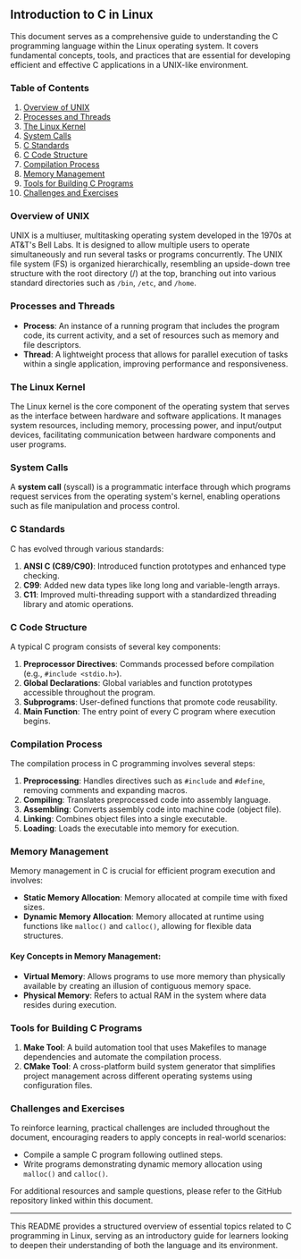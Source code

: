 ## Introduction to C in Linux

This document serves as a comprehensive guide to understanding the C programming language within the Linux operating system. It covers fundamental concepts, tools, and practices that are essential for developing efficient and effective C applications in a UNIX-like environment.

### Table of Contents

1. [Overview of UNIX](#overview-of-unix)
2. [Processes and Threads](#processes-and-threads)
3. [The Linux Kernel](#the-linux-kernel)
4. [System Calls](#system-calls)
5. [C Standards](#c-standards)
6. [C Code Structure](#c-code-structure)
7. [Compilation Process](#compilation-process)
8. [Memory Management](#memory-management)
9. [Tools for Building C Programs](#tools-for-building-c-programs)
10. [Challenges and Exercises](#challenges-and-exercises)

### Overview of UNIX

UNIX is a multiuser, multitasking operating system developed in the 1970s at AT&T's Bell Labs. It is designed to allow multiple users to operate simultaneously and run several tasks or programs concurrently. The UNIX file system (FS) is organized hierarchically, resembling an upside-down tree structure with the root directory (/) at the top, branching out into various standard directories such as `/bin`, `/etc`, and `/home`.

### Processes and Threads

- **Process**: An instance of a running program that includes the program code, its current activity, and a set of resources such as memory and file descriptors.
- **Thread**: A lightweight process that allows for parallel execution of tasks within a single application, improving performance and responsiveness.

### The Linux Kernel

The Linux kernel is the core component of the operating system that serves as the interface between hardware and software applications. It manages system resources, including memory, processing power, and input/output devices, facilitating communication between hardware components and user programs.

### System Calls

A **system call** (syscall) is a programmatic interface through which programs request services from the operating system's kernel, enabling operations such as file manipulation and process control.

### C Standards

C has evolved through various standards:

1. **ANSI C (C89/C90)**: Introduced function prototypes and enhanced type checking.
2. **C99**: Added new data types like long long and variable-length arrays.
3. **C11**: Improved multi-threading support with a standardized threading library and atomic operations.

### C Code Structure

A typical C program consists of several key components:

1. **Preprocessor Directives**: Commands processed before compilation (e.g., `#include <stdio.h>`).
2. **Global Declarations**: Global variables and function prototypes accessible throughout the program.
3. **Subprograms**: User-defined functions that promote code reusability.
4. **Main Function**: The entry point of every C program where execution begins.

### Compilation Process

The compilation process in C programming involves several steps:

1. **Preprocessing**: Handles directives such as `#include` and `#define`, removing comments and expanding macros.
2. **Compiling**: Translates preprocessed code into assembly language.
3. **Assembling**: Converts assembly code into machine code (object file).
4. **Linking**: Combines object files into a single executable.
5. **Loading**: Loads the executable into memory for execution.

### Memory Management

Memory management in C is crucial for efficient program execution and involves:

- **Static Memory Allocation**: Memory allocated at compile time with fixed sizes.
- **Dynamic Memory Allocation**: Memory allocated at runtime using functions like `malloc()` and `calloc()`, allowing for flexible data structures.

#### Key Concepts in Memory Management:

- **Virtual Memory**: Allows programs to use more memory than physically available by creating an illusion of contiguous memory space.
- **Physical Memory**: Refers to actual RAM in the system where data resides during execution.

### Tools for Building C Programs

1. **Make Tool**: A build automation tool that uses Makefiles to manage dependencies and automate the compilation process.
2. **CMake Tool**: A cross-platform build system generator that simplifies project management across different operating systems using configuration files.

### Challenges and Exercises

To reinforce learning, practical challenges are included throughout the document, encouraging readers to apply concepts in real-world scenarios:

- Compile a sample C program following outlined steps.
- Write programs demonstrating dynamic memory allocation using `malloc()` and `calloc()`.

For additional resources and sample questions, please refer to the GitHub repository linked within this document.

---

This README provides a structured overview of essential topics related to C programming in Linux, serving as an introductory guide for learners looking to deepen their understanding of both the language and its environment.
